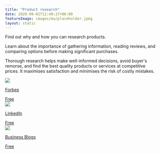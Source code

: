 ```yaml
---
title: "Product research"
date: 2020-09-01T12:49:27+06:00
featureImage: images/ma/placeholder.jpeg
layout: static
---
```


Find out why and how you can research products.

Learn about the importance of gathering information, reading reviews, and comparing options before making significant purchases.

Thorough research helps make well-informed decisions, avoid buyer's remorse, and find the best quality products or services at competitive prices. It maximises satisfaction and minimises the risk of costly mistakes.

<a class="ma-link" href="https://www.forbes.com/sites/theyec/2020/03/11/14-things-to-consider-before-making-a-major-purchase/?sh=148fe5b3674c"><div class="ma-card ma-card-Wealth"><div class="ma-icon"><img src ="/images/Icon-check - wealth - opacity.svg"/></div><div class="ma-name"><p>Forbes</p></div><div class="ma-paid-text"><span>Free</span></div></div></a><a class="ma-link" href="https://www.linkedin.com/pulse/what-importance-research-before-purchasing-materials-amin-mirsepasi/"><div class="ma-card ma-card-Wealth"><div class="ma-icon"><img src ="/images/Icon-check - wealth - opacity.svg"/></div><div class="ma-name"><p>LinkedIn</p></div><div class="ma-paid-text"><span>Free </span></div></div></a><a class="ma-link" href="https://www.businessblogshub.com/2017/12/researching-that-product-before-you-buy/"><div class="ma-card ma-card-Wealth"><div class="ma-icon"><img src ="/images/Icon-check - wealth - opacity.svg"/></div><div class="ma-name"><p>Business Blogs</p></div><div class="ma-paid-text"><span>Free </span></div></div></a>  

<br/><br/>






